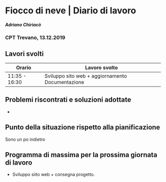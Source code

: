 

# Fiocco di neve | Diario di lavoro
##### Adriano Chiriacò
### CPT Trevano, 13.12.2019

## Lavori svolti


|Orario        |Lavoro svolto                 |
|--------------|---------------------------------------------------------|
|11:35 - 16:30 |Sviluppo sito web  + aggiornamento  Documentazione  |


##  Problemi riscontrati e soluzioni adottate
-

##  Punto della situazione rispetto alla pianificazione
Sono un po indietro

## Programma di massima per la prossima giornata di lavoro
- Sviluppo siito web + consegna progetto.
